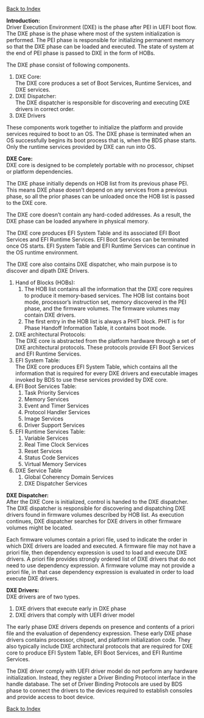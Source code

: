 [Back to Index](../index.md)

**Introduction:**  
Driver Execution Environment (DXE) is the phase after PEI in UEFI boot flow. The DXE phase is the phase where most of the system initialization is performed. The PEI phase is responsible for initializing permanent memory so that the DXE phase can be loaded and executed. The state of system at the end of PEI phase is passed to DXE in the form of HOBs.

The DXE phase consist of following components.
1. DXE Core:  
The DXE core produces a set of Boot Services, Runtime Services, and DXE services.
1. DXE Dispatcher:  
The DXE dispatcher is responsible for discovering and executing DXE drivers in correct order.
1. DXE Drivers

These components work together to initialize the platform and provide services required to boot to an OS. The DXE phase is terminated when an OS successfully begins its boot process that is, when the BDS phase starts. Only the runtime services provided by DXE can run into OS.

**DXE Core:**  
DXE core is designed to be completely portable with no processor, chipset or platform dependencies.

The DXE phase initially depends on HOB list from its previous phase PEI. This means DXE phase doesn’t depend on any services from a previous phase, so all the prior phases can be unloaded once the HOB list is passed to the DXE core.

The DXE core doesn’t contain any hard-coded addresses. As a result, the DXE phase can be loaded anywhere in physical memory.

The DXE core produces EFI System Table and its associated EFI Boot Services and EFI Runtime Services. EFI Boot Services can be terminated once OS starts. EFI System Table and EFI Runtime Services can continue in the OS runtime environment.

The DXE core also contains DXE dispatcher, who main purpose is to discover and dipath DXE Drivers.

1. Hand of Blocks (HOBs):  
   1. The HOB list contains all the information that the DXE core requires to produce it memory-based services. The HOB list contains boot mode, processor’s instruction set, memory discovered in the PEI phase, and the firmware volumes. The firmware volumes may contain DXE drivers.
   1. The first entry in the HOB list is always a PHIT block. PHIT is for Phase Handoff Information Table, it contains boot mode.
1. DXE architectural Protocols:  
The DXE core is abstracted from the platform hardware through a set of DXE architectural protocols. These protocols provide EFI Boot Services and EFI Runtime Services.
1. EFI System Table:  
The DXE core produces EFI System Table, which contains all the information that is required for every DXE drivers and executable images invoked by BDS to use these services provided by DXE core.
1. EFI Boot Services Table:  
   1. Task Priority Services
   1. Memory Services
   1. Event and Timer Services
   1. Protocol Handler Services
   1. Image Services
   1. Driver Support Services
1. EFI Runtime Services Table:
   1. Variable Services
   1. Real Time Clock Services
   1. Reset Services
   1. Status Code Services
   1. Virtual Memory Services
1. DXE Service Table
   1. Global Coherency Domain Services
   1. DXE Dispatcher Services

**DXE Dispatcher:**  
After the DXE Core is initialized, control is handed to the DXE dispatcher. The DXE dispatcher is responsible for discovering and dispatching DXE drivers found in firmware volumes described by HOB list. As execution continues, DXE dispatcher searches for DXE drivers in other firmware volumes might be located.

Each firmware volumes contain a priori file, used to indicate the order in which DXE drivers are loaded and executed. A firmware file may not have a priori file, then dependency expression is used to load and execute DXE drivers. A priori file provides strongly ordered list of DXE drivers that do not need to use dependency expression. A firmware volume may not provide a priori file, in that case dependency expression is evaluated in order to load execute DXE drivers.

**DXE Drivers:**  
DXE drivers are of two types.
1. DXE drivers that execute early in DXE phase
1. DXE drivers that comply with UEFI driver model

The early phase DXE drivers depends on presence and contents of a priori file and the evaluation of dependency expression. These early DXE phase drivers contains processor, chipset, and platform initialization code. They also typically include DXE architectural protocols that are required for DXE core to produce EFI System Table, EFI Boot Services, and EFI Runtime Services.

The DXE driver comply with UEFI driver model do not perform any hardware initialization. Instead, they register a Driver Binding Protocol interface in the handle database. The set of Driver Binding Protocols are used by BDS phase to connect the drivers to the devices required to establish consoles and provide access to boot device.

[Back to Index](../index.md)
